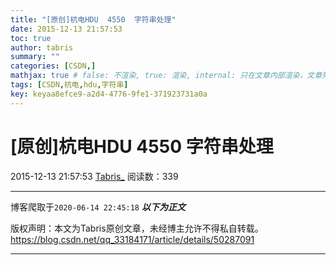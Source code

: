 ```yaml
---
title: "[原创]杭电HDU  4550  字符串处理"
date: 2015-12-13 21:57:53
toc: true
author: tabris
summary: ""
categories: [CSDN,]
mathjax: true # false: 不渲染, true: 渲染, internal: 只在文章内部渲染，文章列表中不渲染
tags: [CSDN,杭电,hdu,字符串]
key: keyaa8efce9-a2d4-4776-9fe1-371923731a0a
---
```


# [原创]杭电HDU  4550  字符串处理

2015-12-13 21:57:53  [Tabris_](https://me.csdn.net/qq_33184171) 阅读数：339

---

博客爬取于`2020-06-14 22:45:18`
***以下为正文***

版权声明：本文为Tabris原创文章，未经博主允许不得私自转载。
https://blog.csdn.net/qq_33184171/article/details/50287091

<!-- more -->

---

